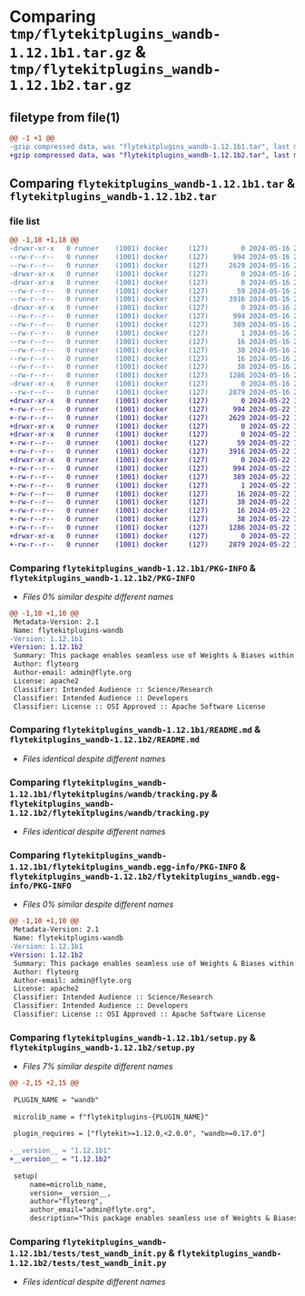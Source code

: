 # Comparing `tmp/flytekitplugins_wandb-1.12.1b1.tar.gz` & `tmp/flytekitplugins_wandb-1.12.1b2.tar.gz`

## filetype from file(1)

```diff
@@ -1 +1 @@
-gzip compressed data, was "flytekitplugins_wandb-1.12.1b1.tar", last modified: Thu May 16 22:53:20 2024, max compression
+gzip compressed data, was "flytekitplugins_wandb-1.12.1b2.tar", last modified: Wed May 22 13:27:18 2024, max compression
```

## Comparing `flytekitplugins_wandb-1.12.1b1.tar` & `flytekitplugins_wandb-1.12.1b2.tar`

### file list

```diff
@@ -1,18 +1,18 @@
-drwxr-xr-x   0 runner    (1001) docker     (127)        0 2024-05-16 22:53:20.227286 flytekitplugins_wandb-1.12.1b1/
--rw-r--r--   0 runner    (1001) docker     (127)      994 2024-05-16 22:53:20.227286 flytekitplugins_wandb-1.12.1b1/PKG-INFO
--rw-r--r--   0 runner    (1001) docker     (127)     2629 2024-05-16 22:52:45.000000 flytekitplugins_wandb-1.12.1b1/README.md
-drwxr-xr-x   0 runner    (1001) docker     (127)        0 2024-05-16 22:53:20.227286 flytekitplugins_wandb-1.12.1b1/flytekitplugins/
-drwxr-xr-x   0 runner    (1001) docker     (127)        0 2024-05-16 22:53:20.227286 flytekitplugins_wandb-1.12.1b1/flytekitplugins/wandb/
--rw-r--r--   0 runner    (1001) docker     (127)       59 2024-05-16 22:52:45.000000 flytekitplugins_wandb-1.12.1b1/flytekitplugins/wandb/__init__.py
--rw-r--r--   0 runner    (1001) docker     (127)     3916 2024-05-16 22:52:45.000000 flytekitplugins_wandb-1.12.1b1/flytekitplugins/wandb/tracking.py
-drwxr-xr-x   0 runner    (1001) docker     (127)        0 2024-05-16 22:53:20.227286 flytekitplugins_wandb-1.12.1b1/flytekitplugins_wandb.egg-info/
--rw-r--r--   0 runner    (1001) docker     (127)      994 2024-05-16 22:53:20.000000 flytekitplugins_wandb-1.12.1b1/flytekitplugins_wandb.egg-info/PKG-INFO
--rw-r--r--   0 runner    (1001) docker     (127)      389 2024-05-16 22:53:20.000000 flytekitplugins_wandb-1.12.1b1/flytekitplugins_wandb.egg-info/SOURCES.txt
--rw-r--r--   0 runner    (1001) docker     (127)        1 2024-05-16 22:53:20.000000 flytekitplugins_wandb-1.12.1b1/flytekitplugins_wandb.egg-info/dependency_links.txt
--rw-r--r--   0 runner    (1001) docker     (127)       16 2024-05-16 22:53:20.000000 flytekitplugins_wandb-1.12.1b1/flytekitplugins_wandb.egg-info/namespace_packages.txt
--rw-r--r--   0 runner    (1001) docker     (127)       38 2024-05-16 22:53:20.000000 flytekitplugins_wandb-1.12.1b1/flytekitplugins_wandb.egg-info/requires.txt
--rw-r--r--   0 runner    (1001) docker     (127)       16 2024-05-16 22:53:20.000000 flytekitplugins_wandb-1.12.1b1/flytekitplugins_wandb.egg-info/top_level.txt
--rw-r--r--   0 runner    (1001) docker     (127)       38 2024-05-16 22:53:20.227286 flytekitplugins_wandb-1.12.1b1/setup.cfg
--rw-r--r--   0 runner    (1001) docker     (127)     1286 2024-05-16 22:53:09.000000 flytekitplugins_wandb-1.12.1b1/setup.py
-drwxr-xr-x   0 runner    (1001) docker     (127)        0 2024-05-16 22:53:20.227286 flytekitplugins_wandb-1.12.1b1/tests/
--rw-r--r--   0 runner    (1001) docker     (127)     2879 2024-05-16 22:52:45.000000 flytekitplugins_wandb-1.12.1b1/tests/test_wandb_init.py
+drwxr-xr-x   0 runner    (1001) docker     (127)        0 2024-05-22 13:27:18.182367 flytekitplugins_wandb-1.12.1b2/
+-rw-r--r--   0 runner    (1001) docker     (127)      994 2024-05-22 13:27:18.182367 flytekitplugins_wandb-1.12.1b2/PKG-INFO
+-rw-r--r--   0 runner    (1001) docker     (127)     2629 2024-05-22 13:26:34.000000 flytekitplugins_wandb-1.12.1b2/README.md
+drwxr-xr-x   0 runner    (1001) docker     (127)        0 2024-05-22 13:27:18.178367 flytekitplugins_wandb-1.12.1b2/flytekitplugins/
+drwxr-xr-x   0 runner    (1001) docker     (127)        0 2024-05-22 13:27:18.182367 flytekitplugins_wandb-1.12.1b2/flytekitplugins/wandb/
+-rw-r--r--   0 runner    (1001) docker     (127)       59 2024-05-22 13:26:34.000000 flytekitplugins_wandb-1.12.1b2/flytekitplugins/wandb/__init__.py
+-rw-r--r--   0 runner    (1001) docker     (127)     3916 2024-05-22 13:26:34.000000 flytekitplugins_wandb-1.12.1b2/flytekitplugins/wandb/tracking.py
+drwxr-xr-x   0 runner    (1001) docker     (127)        0 2024-05-22 13:27:18.182367 flytekitplugins_wandb-1.12.1b2/flytekitplugins_wandb.egg-info/
+-rw-r--r--   0 runner    (1001) docker     (127)      994 2024-05-22 13:27:18.000000 flytekitplugins_wandb-1.12.1b2/flytekitplugins_wandb.egg-info/PKG-INFO
+-rw-r--r--   0 runner    (1001) docker     (127)      389 2024-05-22 13:27:18.000000 flytekitplugins_wandb-1.12.1b2/flytekitplugins_wandb.egg-info/SOURCES.txt
+-rw-r--r--   0 runner    (1001) docker     (127)        1 2024-05-22 13:27:18.000000 flytekitplugins_wandb-1.12.1b2/flytekitplugins_wandb.egg-info/dependency_links.txt
+-rw-r--r--   0 runner    (1001) docker     (127)       16 2024-05-22 13:27:18.000000 flytekitplugins_wandb-1.12.1b2/flytekitplugins_wandb.egg-info/namespace_packages.txt
+-rw-r--r--   0 runner    (1001) docker     (127)       38 2024-05-22 13:27:18.000000 flytekitplugins_wandb-1.12.1b2/flytekitplugins_wandb.egg-info/requires.txt
+-rw-r--r--   0 runner    (1001) docker     (127)       16 2024-05-22 13:27:18.000000 flytekitplugins_wandb-1.12.1b2/flytekitplugins_wandb.egg-info/top_level.txt
+-rw-r--r--   0 runner    (1001) docker     (127)       38 2024-05-22 13:27:18.182367 flytekitplugins_wandb-1.12.1b2/setup.cfg
+-rw-r--r--   0 runner    (1001) docker     (127)     1286 2024-05-22 13:27:07.000000 flytekitplugins_wandb-1.12.1b2/setup.py
+drwxr-xr-x   0 runner    (1001) docker     (127)        0 2024-05-22 13:27:18.182367 flytekitplugins_wandb-1.12.1b2/tests/
+-rw-r--r--   0 runner    (1001) docker     (127)     2879 2024-05-22 13:26:34.000000 flytekitplugins_wandb-1.12.1b2/tests/test_wandb_init.py
```

### Comparing `flytekitplugins_wandb-1.12.1b1/PKG-INFO` & `flytekitplugins_wandb-1.12.1b2/PKG-INFO`

 * *Files 0% similar despite different names*

```diff
@@ -1,10 +1,10 @@
 Metadata-Version: 2.1
 Name: flytekitplugins-wandb
-Version: 1.12.1b1
+Version: 1.12.1b2
 Summary: This package enables seamless use of Weights & Biases within Flyte
 Author: flyteorg
 Author-email: admin@flyte.org
 License: apache2
 Classifier: Intended Audience :: Science/Research
 Classifier: Intended Audience :: Developers
 Classifier: License :: OSI Approved :: Apache Software License
```

### Comparing `flytekitplugins_wandb-1.12.1b1/README.md` & `flytekitplugins_wandb-1.12.1b2/README.md`

 * *Files identical despite different names*

### Comparing `flytekitplugins_wandb-1.12.1b1/flytekitplugins/wandb/tracking.py` & `flytekitplugins_wandb-1.12.1b2/flytekitplugins/wandb/tracking.py`

 * *Files identical despite different names*

### Comparing `flytekitplugins_wandb-1.12.1b1/flytekitplugins_wandb.egg-info/PKG-INFO` & `flytekitplugins_wandb-1.12.1b2/flytekitplugins_wandb.egg-info/PKG-INFO`

 * *Files 0% similar despite different names*

```diff
@@ -1,10 +1,10 @@
 Metadata-Version: 2.1
 Name: flytekitplugins-wandb
-Version: 1.12.1b1
+Version: 1.12.1b2
 Summary: This package enables seamless use of Weights & Biases within Flyte
 Author: flyteorg
 Author-email: admin@flyte.org
 License: apache2
 Classifier: Intended Audience :: Science/Research
 Classifier: Intended Audience :: Developers
 Classifier: License :: OSI Approved :: Apache Software License
```

### Comparing `flytekitplugins_wandb-1.12.1b1/setup.py` & `flytekitplugins_wandb-1.12.1b2/setup.py`

 * *Files 7% similar despite different names*

```diff
@@ -2,15 +2,15 @@
 
 PLUGIN_NAME = "wandb"
 
 microlib_name = f"flytekitplugins-{PLUGIN_NAME}"
 
 plugin_requires = ["flytekit>=1.12.0,<2.0.0", "wandb>=0.17.0"]
 
-__version__ = "1.12.1b1"
+__version__ = "1.12.1b2"
 
 setup(
     name=microlib_name,
     version=__version__,
     author="flyteorg",
     author_email="admin@flyte.org",
     description="This package enables seamless use of Weights & Biases within Flyte",
```

### Comparing `flytekitplugins_wandb-1.12.1b1/tests/test_wandb_init.py` & `flytekitplugins_wandb-1.12.1b2/tests/test_wandb_init.py`

 * *Files identical despite different names*

